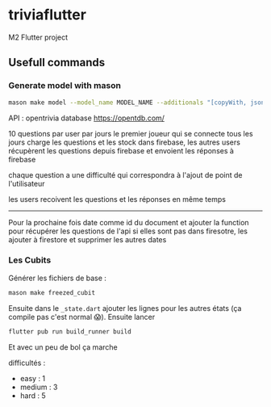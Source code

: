 # triviaflutter

M2 Flutter project

## Usefull commands

### Generate model with mason
```bash
mason make model --model_name MODEL_NAME --additionals "[copyWith, json, equatable]" --style freezed
```

API : opentrivia database https://opentdb.com/


10 questions par user par jours
le premier joueur qui se connecte tous les jours charge les questions et les stock dans firebase,
les autres users récupèrent les questions depuis firebase et envoient les réponses à firebase

chaque question a une difficulté qui correspondra à l'ajout de point de l'utilisateur

les users recoivent les questions et les réponses en même temps

---

Pour la prochaine fois
date comme id du document
et ajouter la function pour récupérer les questions de l'api si elles sont pas dans firesotre, les ajouter à firestore et supprimer les autres dates


### Les Cubits 
Générer les fichiers de base :
```bash
mason make freezed_cubit
```

Ensuite dans le `_state.dart` ajouter les lignes pour les autres états (ça compile pas c'est normal :scream:). Ensuite lancer
```bash
flutter pub run build_runner build
```

Et avec un peu de bol ça marche

difficultés :
- easy : 1
- medium : 3
- hard : 5